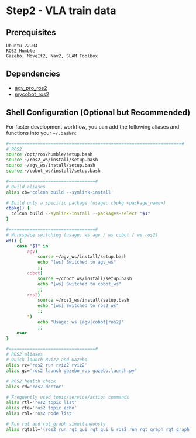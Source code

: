# Step2 - VLA train data

## Prerequisites
```
Ubuntu 22.04
ROS2 Humble
Gazebo, MoveIt2, Nav2, SLAM Toolbox
```

## Dependencies
- [agv_pro_ros2](https://github.com/elephantrobotics/agv_pro_ros2.git)  
- [mycobot_ros2](https://github.com/elephantrobotics/mycobot_ros2.git)

## Shell Configuration (Optional but Recommended)

For faster development workflow, you can add the following aliases and functions
into your `~/.bashrc`

```bash
#==================================================================#
# ROS2
source /opt/ros/humble/setup.bash
source ~/ros2_ws/install/setup.bash
source ~/agv_ws/install/setup.bash
source ~/cobot_ws/install/setup.bash

#=================================#
# Build aliases
alias cb='colcon build --symlink-install'

# Build only a specific package (usage: cbpkg <package_name>)
cbpkg() {
  colcon build --symlink-install --packages-select "$1"
}

#=================================#
# Workspace switching (usage: ws agv / ws cobot / ws ros2)
ws() {
    case "$1" in
        agv)
            source ~/agv_ws/install/setup.bash
            echo "[ws] Switched to agv_ws"
            ;;
        cobot)
            source ~/cobot_ws/install/setup.bash
            echo "[ws] Switched to cobot_ws"
            ;;
        ros2)
            source ~/ros2_ws/install/setup.bash
            echo "[ws] Switched to ros2_ws"
            ;;
        *)
            echo "Usage: ws {agv|cobot|ros2}"
            ;;
    esac
}

#=================================#
# ROS2 aliases
# Quick launch RViz2 and Gazebo
alias rz='ros2 run rviz2 rviz2'
alias gz='ros2 launch gazebo_ros gazebo.launch.py'

# ROS2 health check
alias rd='ros2 doctor'

# Frequently used topic/service/action commands
alias rtl='ros2 topic list'
alias rte='ros2 topic echo'
alias rnl='ros2 node list'

# Run rqt and rqt_graph simultaneously
alias rqtall='(ros2 run rqt_gui rqt_gui & ros2 run rqt_graph rqt_graph &)'
```

